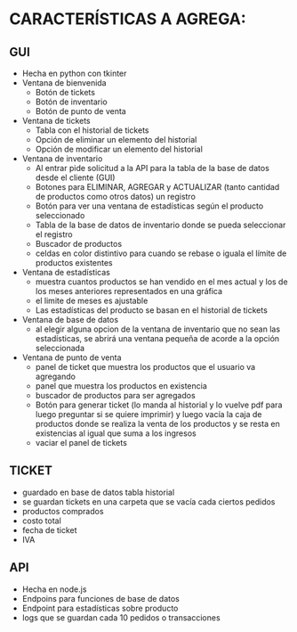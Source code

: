 # CARACTERÍSTICAS A AGREGA:
## GUI
- Hecha en python con tkinter
- Ventana de bienvenida
    - Botón de tickets
    - Botón de inventario
    - Botón de punto de venta
- Ventana de tickets
    - Tabla con el historial de tickets
    - Opción de eliminar un elemento del historial
    - Opción de modificar un elemento del historial
- Ventana de inventario
    - Al entrar pide solicitud a la API para la tabla de la base de datos desde el cliente (GUI)
    - Botones para ELIMINAR, AGREGAR y ACTUALIZAR (tanto cantidad de productos como otros datos) un registro
    - Botón para ver una ventana de estadísticas según el producto seleccionado
    - Tabla de la base de datos de inventario donde se pueda seleccionar el registro
    - Buscador de productos
    - celdas en color distintivo para cuando se rebase o iguala el límite de productos existentes
- Ventana de estadísticas
    - muestra cuantos productos se han vendido en el mes actual y los de los meses anteriores representados en una gráfica
    - el limite de meses es ajustable
    - Las estadísticas del producto se basan en el historial de tickets
- Ventana de base de datos
    - al elegir alguna opcion de la ventana de inventario que no sean las estadísticas, se abrirá una ventana pequeña de acorde
      a la opción seleccionada
- Ventana de punto de venta
    - panel de ticket que muestra los productos que el usuario va agregando
    - panel que muestra los productos en existencia
    - buscador de productos para ser agregados
    - Botón para generar ticket (lo manda al historial y lo vuelve pdf para luego preguntar si se quiere imprimir) y luego vacía
      la caja de productos donde se realiza la venta de los productos y se resta en existencias al igual que suma a los ingresos
    - vaciar el panel de tickets
## TICKET
- guardado en base de datos tabla historial
- se guardan tickets en una carpeta que se vacía cada ciertos pedidos
- productos comprados
- costo total
- fecha de ticket
- IVA
## API
- Hecha en node.js
- Endpoins para funciones de base de datos
- Endpoint para estadísticas sobre producto
- logs que se guardan cada 10 pedidos o transacciones
